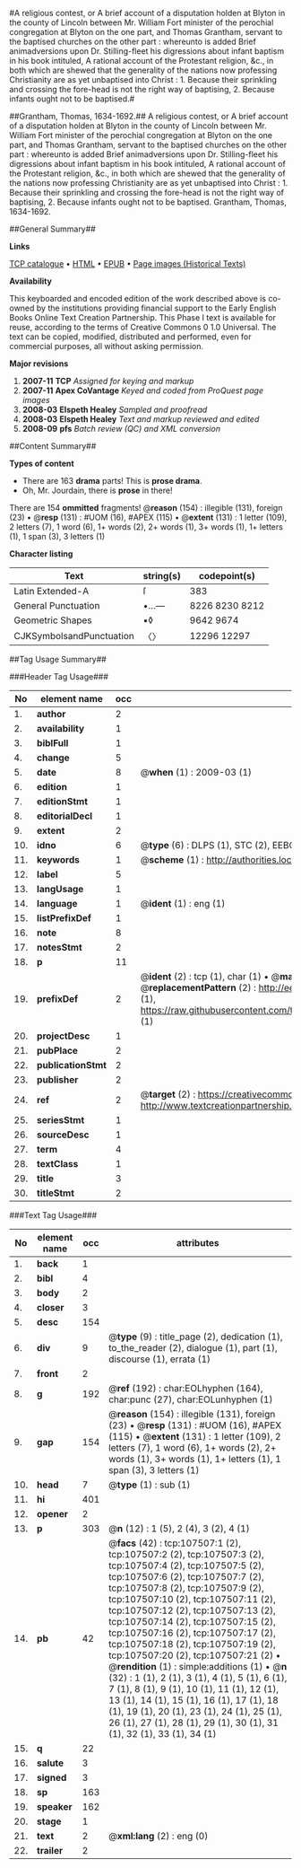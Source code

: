 #A religious contest, or A brief account of a disputation holden at Blyton in the county of Lincoln between Mr. William Fort minister of the perochial congregation at Blyton on the one part, and Thomas Grantham, servant to the baptised churches on the other part : whereunto is added Brief animadversions upon Dr. Stilling-fleet his digressions about infant baptism in his book intituled, A rational account of the Protestant religion, &c., in both which are shewed that the generality of the nations now professing Christianity are as yet unbaptised into Christ : 1. Because their sprinkling and crossing the fore-head is not the right way of baptising, 2. Because infants ought not to be baptised.#

##Grantham, Thomas, 1634-1692.##
A religious contest, or A brief account of a disputation holden at Blyton in the county of Lincoln between Mr. William Fort minister of the perochial congregation at Blyton on the one part, and Thomas Grantham, servant to the baptised churches on the other part : whereunto is added Brief animadversions upon Dr. Stilling-fleet his digressions about infant baptism in his book intituled, A rational account of the Protestant religion, &c., in both which are shewed that the generality of the nations now professing Christianity are as yet unbaptised into Christ : 1. Because their sprinkling and crossing the fore-head is not the right way of baptising, 2. Because infants ought not to be baptised.
Grantham, Thomas, 1634-1692.

##General Summary##

**Links**

[TCP catalogue](http://www.ota.ox.ac.uk/tcp/)  • 
[HTML](http://tei.it.ox.ac.uk/tcp/Texts-HTML/free/A41/A41787.html)  • 
[EPUB](http://tei.it.ox.ac.uk/tcp/Texts-EPUB/free/A41/A41787.epub) • 
[Page images (Historical Texts)](https://data.historicaltexts.jisc.ac.uk/view?pubId=eebo-18410482e&pageId=eebo-18410482e-107507-1)

**Availability**

This keyboarded and encoded edition of the
	       work described above is co-owned by the institutions
	       providing financial support to the Early English Books
	       Online Text Creation Partnership. This Phase I text is
	       available for reuse, according to the terms of Creative
	       Commons 0 1.0 Universal. The text can be copied,
	       modified, distributed and performed, even for
	       commercial purposes, all without asking permission.

**Major revisions**

1. __2007-11__ __TCP__ *Assigned for keying and markup*
1. __2007-11__ __Apex CoVantage__ *Keyed and coded from ProQuest page images*
1. __2008-03__ __Elspeth Healey__ *Sampled and proofread*
1. __2008-03__ __Elspeth Healey__ *Text and markup reviewed and edited*
1. __2008-09__ __pfs__ *Batch review (QC) and XML conversion*

##Content Summary##

**Types of content**

  * There are 163 **drama** parts! This is **prose drama**.
  * Oh, Mr. Jourdain, there is **prose** in there!

There are 154 **ommitted** fragments! 
 @__reason__ (154) : illegible (131), foreign (23)  •  @__resp__ (131) : #UOM (16), #APEX (115)  •  @__extent__ (131) : 1 letter (109), 2 letters (7), 1 word (6), 1+ words (2), 2+ words (1), 3+ words (1), 1+ letters (1), 1 span (3), 3 letters (1)

**Character listing**


|Text|string(s)|codepoint(s)|
|---|---|---|
|Latin Extended-A|ſ|383|
|General Punctuation|•…—|8226 8230 8212|
|Geometric Shapes|▪◊|9642 9674|
|CJKSymbolsandPunctuation|〈〉|12296 12297|

##Tag Usage Summary##

###Header Tag Usage###

|No|element name|occ|attributes|
|---|---|---|---|
|1.|__author__|2||
|2.|__availability__|1||
|3.|__biblFull__|1||
|4.|__change__|5||
|5.|__date__|8| @__when__ (1) : 2009-03 (1)|
|6.|__edition__|1||
|7.|__editionStmt__|1||
|8.|__editorialDecl__|1||
|9.|__extent__|2||
|10.|__idno__|6| @__type__ (6) : DLPS (1), STC (2), EEBO-CITATION (1), OCLC (1), VID (1)|
|11.|__keywords__|1| @__scheme__ (1) : http://authorities.loc.gov/ (1)|
|12.|__label__|5||
|13.|__langUsage__|1||
|14.|__language__|1| @__ident__ (1) : eng (1)|
|15.|__listPrefixDef__|1||
|16.|__note__|8||
|17.|__notesStmt__|2||
|18.|__p__|11||
|19.|__prefixDef__|2| @__ident__ (2) : tcp (1), char (1)  •  @__matchPattern__ (2) : ([0-9\-]+):([0-9IVX]+) (1), (.+) (1)  •  @__replacementPattern__ (2) : http://eebo.chadwyck.com/downloadtiff?vid=$1&page=$2 (1), https://raw.githubusercontent.com/textcreationpartnership/Texts/master/tcpchars.xml#$1 (1)|
|20.|__projectDesc__|1||
|21.|__pubPlace__|2||
|22.|__publicationStmt__|2||
|23.|__publisher__|2||
|24.|__ref__|2| @__target__ (2) : https://creativecommons.org/publicdomain/zero/1.0/ (1), http://www.textcreationpartnership.org/docs/. (1)|
|25.|__seriesStmt__|1||
|26.|__sourceDesc__|1||
|27.|__term__|4||
|28.|__textClass__|1||
|29.|__title__|3||
|30.|__titleStmt__|2||


###Text Tag Usage###

|No|element name|occ|attributes|
|---|---|---|---|
|1.|__back__|1||
|2.|__bibl__|4||
|3.|__body__|2||
|4.|__closer__|3||
|5.|__desc__|154||
|6.|__div__|9| @__type__ (9) : title_page (2), dedication (1), to_the_reader (2), dialogue (1), part (1), discourse (1), errata (1)|
|7.|__front__|2||
|8.|__g__|192| @__ref__ (192) : char:EOLhyphen (164), char:punc (27), char:EOLunhyphen (1)|
|9.|__gap__|154| @__reason__ (154) : illegible (131), foreign (23)  •  @__resp__ (131) : #UOM (16), #APEX (115)  •  @__extent__ (131) : 1 letter (109), 2 letters (7), 1 word (6), 1+ words (2), 2+ words (1), 3+ words (1), 1+ letters (1), 1 span (3), 3 letters (1)|
|10.|__head__|7| @__type__ (1) : sub (1)|
|11.|__hi__|401||
|12.|__opener__|2||
|13.|__p__|303| @__n__ (12) : 1 (5), 2 (4), 3 (2), 4 (1)|
|14.|__pb__|42| @__facs__ (42) : tcp:107507:1 (2), tcp:107507:2 (2), tcp:107507:3 (2), tcp:107507:4 (2), tcp:107507:5 (2), tcp:107507:6 (2), tcp:107507:7 (2), tcp:107507:8 (2), tcp:107507:9 (2), tcp:107507:10 (2), tcp:107507:11 (2), tcp:107507:12 (2), tcp:107507:13 (2), tcp:107507:14 (2), tcp:107507:15 (2), tcp:107507:16 (2), tcp:107507:17 (2), tcp:107507:18 (2), tcp:107507:19 (2), tcp:107507:20 (2), tcp:107507:21 (2)  •  @__rendition__ (1) : simple:additions (1)  •  @__n__ (32) : 1 (1), 2 (1), 3 (1), 4 (1), 5 (1), 6 (1), 7 (1), 8 (1), 9 (1), 10 (1), 11 (1), 12 (1), 13 (1), 14 (1), 15 (1), 16 (1), 17 (1), 18 (1), 19 (1), 20 (1), 23 (1), 24 (1), 25 (1), 26 (1), 27 (1), 28 (1), 29 (1), 30 (1), 31 (1), 32 (1), 33 (1), 34 (1)|
|15.|__q__|22||
|16.|__salute__|3||
|17.|__signed__|3||
|18.|__sp__|163||
|19.|__speaker__|162||
|20.|__stage__|1||
|21.|__text__|2| @__xml:lang__ (2) : eng (0)|
|22.|__trailer__|2||
